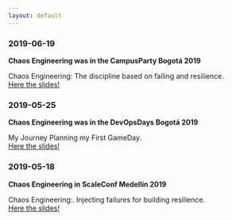 ```yaml
---
layout: default
---
```


<div class="resource">
    <h3>2019-06-19</h3>
    <p>
        <b>Chaos Engineering was in the CampusParty Bogot&aacute; 2019</b>
    </p>
    <p class="description">
        Chaos Engineering: The discipline based on failing and resilience.
        <br/>
        <a href="https://speakerdeck.com/yurynino/chaos-engineering-the-discipline-based-on-failure-and-resilience">Here the slides!</a>
    </p>
</div>

<div class="resource">
    <h3>2019-05-25</h3>
    <p>
        <b>Chaos Engineering was in the DevOpsDays Bogot&aacute; 2019</b>
    </p>
    <p class="description">
        My Journey Planning my First GameDay.
        <br/>
        <a href="https://speakerdeck.com/yurynino/a-journey-planning-my-first-gameday">Here the slides!</a>
    </p>
</div>

<div class="resource">
    <h3>2019-05-18</h3>
    <p>
        <b>Chaos Engineering in ScaleConf Medell&iacute;n 2019</b>
    </p>
    <p class="description">
        Chaos Engineering:. Injecting failures for building resilience.
        <br/>
        <a href="https://speakerdeck.com/yurynino/chaos-engineering-injecting-failures-for-building-resilience-in-systems">Here the slides!</a>
    </p>
</div>
